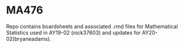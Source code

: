 # MA476
Repo contains boardsheets and associated .rmd files for Mathematical Statistics used in AY19-02 (nick37603) and updates for AY20-02(bryaneadams).
